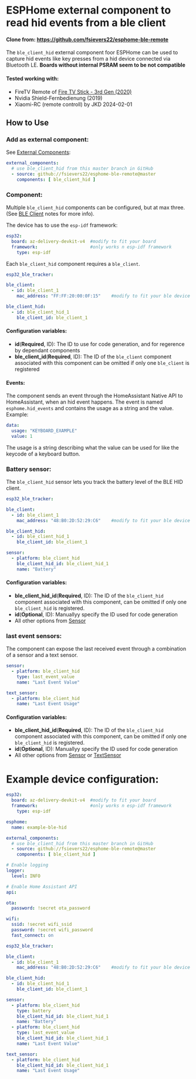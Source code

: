 # ESPHome external component to read hid events from a ble client

#### Clone from: https://github.com/fsievers22/esphome-ble-remote

The `ble_client_hid` external component foor ESPHome can be used to capture hid events like key presses from a hid device connected via Bluetooth LE.
**Boards without internal PSRAM seem to be not compatible**
#### Tested working with:
- FireTV Remote of [Fire TV Stick - 3rd Gen (2020)](https://developer.amazon.com/docs/fire-tv/device-specifications-fire-tv-streaming-media-player.html?v=ftvstickgen3)
- Nvidia Shield-Fernbedienung (2019) 
- Xiaomi-RC (remote controll) by JKD 2024-02-01

## How to Use
### Add as external component:
See [External Components](https://esphome.io/components/external_components.html):
```yaml
external_components:
  # use ble_client_hid from this master branch in GitHub
  - source: github://fsievers22/esphome-ble-remote@master
    components: [ ble_client_hid ]
```
### Component:
Multiple `ble_client_hid` components can be configured, but at max three. (See [BLE Client](https://esphome.io/components/ble_client.html) notes for more info).

The device has to use the `esp-idf` framework:
```yaml
esp32:
  board: az-delivery-devkit-v4  #modify to fit your board
  framework:                    #only works n esp-idf framework
    type: esp-idf
```
Each `ble_client_hid` component requires a `ble_client`.
```yaml
esp32_ble_tracker:            

ble_client:
  - id: ble_client_1
    mac_address: "FF:FF:20:00:0F:15"    #modify to fit your ble device

ble_client_hid:
  - id: ble_client_hid_1
    ble_client_id: ble_client_1
```
#### Configuration variables:
- **id**(**Required**, ID): The ID to use for code generation, and for regerence by dependant components
- **ble_client_id**(**Required**, ID): The ID of the `ble_client` component associated with this component can be omitted if only one `ble_client` is registered
#### Events:
The component sends an event through the HomeAssistant Native API to HomeAssistant, when an hid event happens.
The event is named `esphome.hid_events` and contains the usage as a string and the value.
Example:
```yaml
data:
  usage: "KEYBOARD_EXAMPLE"
  value: 1
```
The usage is a string describing what the value can be used for like the keycode of a keyboard button.

### Battery sensor:
The `ble_client_hid` sensor lets you track the battery level of the BLE HID client.
```yaml
esp32_ble_tracker:            

ble_client:
  - id: ble_client_1
    mac_address: "48:B0:2D:52:29:C6"    #modify to fit your ble device

ble_client_hid:
  - id: ble_client_hid_1
    ble_client_id: ble_client_1

sensor:
  - platform: ble_client_hid
    ble_client_hid_id: ble_client_hid_1
    name: "Battery"
```
#### Configuration variables:
- **ble_client_hid_id**(**Required**, ID): The ID of the `ble_client_hid` component associated with this component, can be omitted if only one `ble_client_hid` is registered.
- **id**(**Optional**, ID): Manuallyy specify the ID used for code generation
- All other options from [Sensor](https://esphome.io/components/sensor/index.html)

### last event sensors:
The component can expose the last received event through a combination of a sensor and a text sensor.

```yaml
sensor:
  - platform: ble_client_hid
    type: last_event_value
    name: "Last Event Value"

text_sensor:
  - platform: ble_client_hid
    name: "Last Event Usage"
```

#### Configuration variables:
- **ble_client_hid_id**(**Required**, ID): The ID of the `ble_client_hid` component associated with this component, can be omitted if only one `ble_client_hid` is registered.
- **id**(**Optional**, ID): Manuallyy specify the ID used for code generation
- All other options from [Sensor](https://esphome.io/components/sensor/index.html) or [TextSensor](https://esphome.io/components/text_sensor/index.html)

# Example device configuration:
```yaml
esp32:
  board: az-delivery-devkit-v4  #modify to fit your board
  framework:                    #only works n esp-idf framework
    type: esp-idf

esphome:
  name: example-ble-hid         

external_components:
  # use ble_client_hid from this master branch in GitHub
  - source: github://fsievers22/esphome-ble-remote@master
    components: [ ble_client_hid ]

# Enable logging
logger:
  level: INFO

# Enable Home Assistant API
api:

ota:
  password: !secret ota_password

wifi:
  ssid: !secret wifi_ssid
  password: !secret wifi_password
  fast_connect: on

esp32_ble_tracker:            

ble_client:
  - id: ble_client_1
    mac_address: "48:B0:2D:52:29:C6"    #modify to fit your ble device

ble_client_hid:
  - id: ble_client_hid_1
    ble_client_id: ble_client_1

sensor:
  - platform: ble_client_hid
    type: battery
    ble_client_hid_id: ble_client_hid_1
    name: "Battery"
  - platform: ble_client_hid
    type: last_event_value
    ble_client_hid_id: ble_client_hid_1
    name: "Last Event Value"

text_sensor:
  - platform: ble_client_hid
    ble_client_hid_id: ble_client_hid_1
    name: "Last Event Usage"
```
